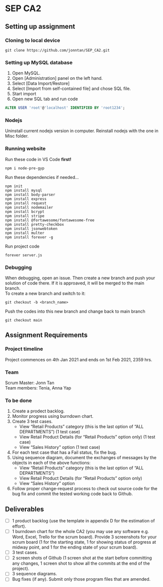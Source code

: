 # SEP CA2

## Setting up assignment

### Cloning to local device
```
git clone https://github.com/jonntan/SEP_CA2.git
```

### Setting up MySQL database
1. Open MySQL. 
2. Open [Administration] panel on the left hand.
3. Select [Data Import/Restore]
4. Select [Import from self-contained file] and chose SQL file.
5. Start import
6. Open new SQL tab and run code
```SQL
ALTER USER 'root'@'localhost' IDENTIFIED BY 'root1234';
```

### Nodejs
Uninstall current nodejs version in computer. Reinstall nodejs with the one in Misc folder.

### Running website
Run these code in VS Code **first!**
```node
npm i node-pre-gyp
```

Run these dependencies if needed...
```node
npm init
npm install mysql
npm install body-parser
npm install express
npm install request
npm install nodemailer
npm install bcrypt
npm install stripe
npm install @fortawesome/fontawesome-free
npm install pretty-checkbox
npm install jsonwebtoken
npm install multer
npm install forever -g
```

Run project code
```node
forever server.js
```

### Debugging
When debugging, open an issue. Then create a new branch and push your solution of code there. If it is approaved, it will be merged to the main branch.  
To create a new branch and switch to it:
```git
git checkout -b <branch_name>
```
Push the codes into this new branch and change back to main branch
```git
git checkout main
```

## Assignment Requirements

### Project timeline
Project commences on 4th Jan 2021 and ends on 1st Feb 2021, 2359 hrs.

### Team
Scrum Master: Jonn Tan  
Team members: Tenia, Anna Yap

### To be done
1. Create a prodect backlog.
2. Monitor progress using burndown chart.
3. Create 3 test cases.
   - View “Retail Products” category (this is the last option of “ALL
DEPARTMENTS”) (1 test case)
   - View Retail Product Details (for “Retail Products” option only) (1 test case)
   - View “Sales History” option (1 test case)
4. For each test case that has a Fail status, fix the bug.
5. Using sequence diagram, document the exchanges of messages by the objects in each of the above functions:
   - View “Retail Products” category (this is the last option of “ALL DEPARTMENTS”)
   - View Retail Product Details (for “Retail Products” option only)
   - View “Sales History” option
6. Follow proper change-request process to check out source code for the bug fix and commit the tested working code back to Github.

## Deliverables
- [ ] 1 product backlog (use the template in appendix D for the estimation of effort).
- [ ] 1 burndown chart for the whole CA2 (you may use any software e.g. Word, Excel, Trello for the scrum board). Provide 3 screenshots for your scrum board (1 for the starting state, 1 for showing status of progress at midway point, and 1 for the ending state of your scrum board).
- [ ] 3 test cases.
- [ ] 2 screen shots of Github (1 screen shot at the start before committing any changes, 1
screen shot to show all the commits at the end of the project).
- [ ] 3 sequence diagrams.
- [ ] Bug fixes (if any). Submit only those program files that are amended.
